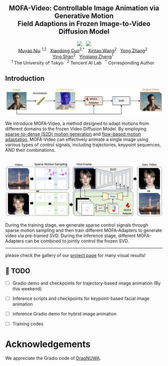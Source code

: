 



<div align="center">
  <h2>
    MOFA-Video: Controllable Image Animation via Generative Motion <br> Field Adaptions in Frozen Image-to-Video Diffusion Model
  </h2>
<a href=''><img src='https://img.shields.io/badge/ArXiv-PDF-red'></a> &nbsp; <a href='https://myniuuu.github.io/MOFA_Video'><img src='https://img.shields.io/badge/Project-Page-Green'></a>
<div>
    <a href='https://myniuuu.github.io/' target='_blank'>Muyao Niu</a> <sup>1,2</sup> &nbsp;
    <a href='https://vinthony.github.io/academic/' target='_blank'>Xiaodong Cun</a><sup>2,*</sup> &nbsp;
    <a href='https://xinntao.github.io/' target='_blank'>Xintao Wang</a><sup>2</sup> &nbsp;
    <a href='https://yzhang2016.github.io/' target='_blank'>Yong Zhang</a><sup>2</sup> &nbsp; <br>
    <a href='https://scholar.google.com/citations?user=4oXBp9UAAAAJ&hl=en' target='_blank'>Ying Shan</a><sup>2</sup> &nbsp;
    <a href='https://scholar.google.com/citations?user=JD-5DKcAAAAJ&hl=en' target='_blank'>Yinqiang Zheng</a><sup>1</sup> &nbsp;
</div>
<div>
    <sup>1</sup> The University of Tokyo &nbsp; <sup>2</sup> Tencent AI Lab &nbsp; <sup>*</sup> Corresponding Author &nbsp; 
</div>
</div>


## Introduction
<p align="center">
  <img src="assets/images/project-mofa.png">
</p>
We introduce MOFA-Video, a method designed to adapt motions from different domains to the frozen Video Diffusion Model. By employing <u>sparse-to-dense (S2D) motion generation</u> and <u>flow-based motion adaptation</u>, MOFA-Video can effectively animate a single image using various types of control signals, including trajectories, keypoint sequences, AND their combinations.
<br>
<br>
<p align="center">
  <img src="assets/images/pipeline.png">
</p>
During the training stage, we generate sparse control signals through sparse motion sampling and then train different MOFA-Adapters to generate video via pre-trained SVD. During the inference stage, different MOFA-Adapters can be combined to jointly control the frozen SVD.

---

please check the gallery of our [project page](https://myniuuu.github.io/MOFA_Video) for many visual results!

## 📰 **TODO**
- [ ] Gradio demo and checkpoints for trajectory-based image animation (By this weekend)
- [ ] Inference scripts and checkpoints for keypoint-based facial image animation
- [ ] inference Gradio demo for hybrid image animation
- [ ] Training codes 


# Acknowledgements
We appreciate the Gradio code of [DragNUWA](https://arxiv.org/abs/2308.08089).
